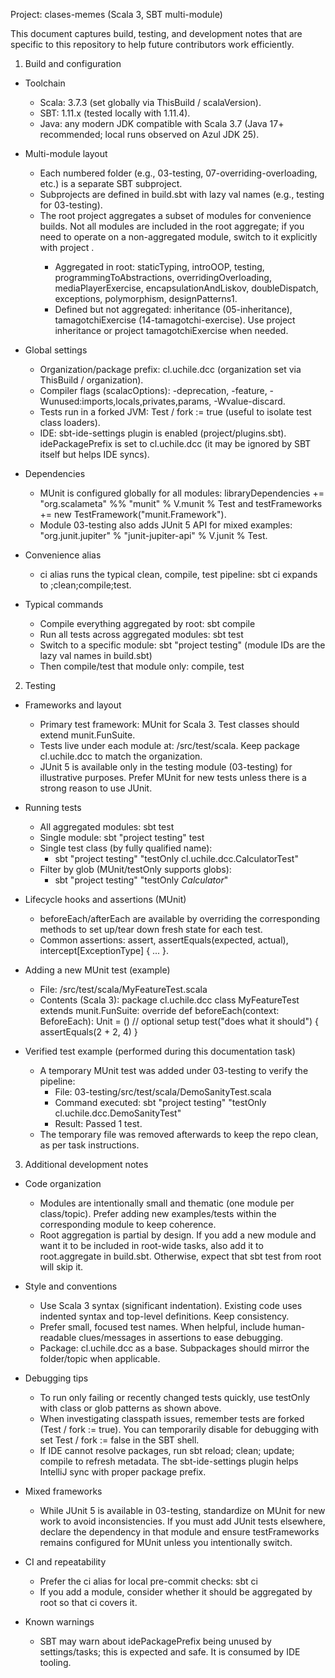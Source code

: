 Project: clases-memes (Scala 3, SBT multi-module)

This document captures build, testing, and development notes that are specific to this repository to help future contributors work efficiently.

1) Build and configuration
- Toolchain
  - Scala: 3.7.3 (set globally via ThisBuild / scalaVersion).
  - SBT: 1.11.x (tested locally with 1.11.4).
  - Java: any modern JDK compatible with Scala 3.7 (Java 17+ recommended; local runs observed on Azul JDK 25).

- Multi-module layout
  - Each numbered folder (e.g., 03-testing, 07-overriding-overloading, etc.) is a separate SBT subproject.
  - Subprojects are defined in build.sbt with lazy val names (e.g., testing for 03-testing).
  - The root project aggregates a subset of modules for convenience builds. Not all modules are included in the root aggregate; if you need to operate on a non-aggregated module, switch to it explicitly with project <moduleId>.
    - Aggregated in root: staticTyping, introOOP, testing, programmingToAbstractions, overridingOverloading, mediaPlayerExercise, encapsulationAndLiskov, doubleDispatch, exceptions, polymorphism, designPatterns1.
    - Defined but not aggregated: inheritance (05-inheritance), tamagotchiExercise (14-tamagotchi-exercise). Use project inheritance or project tamagotchiExercise when needed.

- Global settings
  - Organization/package prefix: cl.uchile.dcc (organization set via ThisBuild / organization).
  - Compiler flags (scalacOptions): -deprecation, -feature, -Wunused:imports,locals,privates,params, -Wvalue-discard.
  - Tests run in a forked JVM: Test / fork := true (useful to isolate test class loaders).
  - IDE: sbt-ide-settings plugin is enabled (project/plugins.sbt). idePackagePrefix is set to cl.uchile.dcc (it may be ignored by SBT itself but helps IDE syncs).

- Dependencies
  - MUnit is configured globally for all modules: libraryDependencies += "org.scalameta" %% "munit" % V.munit % Test and testFrameworks += new TestFramework("munit.Framework").
  - Module 03-testing also adds JUnit 5 API for mixed examples: "org.junit.jupiter" % "junit-jupiter-api" % V.junit % Test.

- Convenience alias
  - ci alias runs the typical clean, compile, test pipeline: sbt ci expands to ;clean;compile;test.

- Typical commands
  - Compile everything aggregated by root: sbt compile
  - Run all tests across aggregated modules: sbt test
  - Switch to a specific module: sbt "project testing" (module IDs are the lazy val names in build.sbt)
  - Then compile/test that module only: compile, test

2) Testing
- Frameworks and layout
  - Primary test framework: MUnit for Scala 3. Test classes should extend munit.FunSuite.
  - Tests live under each module at: <module>/src/test/scala. Keep package cl.uchile.dcc to match the organization.
  - JUnit 5 is available only in the testing module (03-testing) for illustrative purposes. Prefer MUnit for new tests unless there is a strong reason to use JUnit.

- Running tests
  - All aggregated modules: sbt test
  - Single module: sbt "project testing" test
  - Single test class (by fully qualified name):
    - sbt "project testing" "testOnly cl.uchile.dcc.CalculatorTest"
  - Filter by glob (MUnit/testOnly supports globs):
    - sbt "project testing" "testOnly *Calculator*"

- Lifecycle hooks and assertions (MUnit)
  - beforeEach/afterEach are available by overriding the corresponding methods to set up/tear down fresh state for each test.
  - Common assertions: assert, assertEquals(expected, actual), intercept[ExceptionType] { ... }.

- Adding a new MUnit test (example)
  - File: <module>/src/test/scala/MyFeatureTest.scala
  - Contents (Scala 3):
    package cl.uchile.dcc
    class MyFeatureTest extends munit.FunSuite:
      override def beforeEach(context: BeforeEach): Unit =
        () // optional setup
      test("does what it should") {
        assertEquals(2 + 2, 4)
      }

- Verified test example (performed during this documentation task)
  - A temporary MUnit test was added under 03-testing to verify the pipeline:
    - File: 03-testing/src/test/scala/DemoSanityTest.scala
    - Command executed: sbt "project testing" "testOnly cl.uchile.dcc.DemoSanityTest"
    - Result: Passed 1 test.
  - The temporary file was removed afterwards to keep the repo clean, as per task instructions.

3) Additional development notes
- Code organization
  - Modules are intentionally small and thematic (one module per class/topic). Prefer adding new examples/tests within the corresponding module to keep coherence.
  - Root aggregation is partial by design. If you add a new module and want it to be included in root-wide tasks, also add it to root.aggregate in build.sbt. Otherwise, expect that sbt test from root will skip it.

- Style and conventions
  - Use Scala 3 syntax (significant indentation). Existing code uses indented syntax and top-level definitions. Keep consistency.
  - Prefer small, focused test names. When helpful, include human-readable clues/messages in assertions to ease debugging.
  - Package: cl.uchile.dcc as a base. Subpackages should mirror the folder/topic when applicable.

- Debugging tips
  - To run only failing or recently changed tests quickly, use testOnly with class or glob patterns as shown above.
  - When investigating classpath issues, remember tests are forked (Test / fork := true). You can temporarily disable for debugging with set Test / fork := false in the SBT shell.
  - If IDE cannot resolve packages, run sbt reload; clean; update; compile to refresh metadata. The sbt-ide-settings plugin helps IntelliJ sync with proper package prefix.

- Mixed frameworks
  - While JUnit 5 is available in 03-testing, standardize on MUnit for new work to avoid inconsistencies. If you must add JUnit tests elsewhere, declare the dependency in that module and ensure testFrameworks remains configured for MUnit unless you intentionally switch.

- CI and repeatability
  - Prefer the ci alias for local pre-commit checks: sbt ci
  - If you add a module, consider whether it should be aggregated by root so that ci covers it.

- Known warnings
  - SBT may warn about idePackagePrefix being unused by settings/tasks; this is expected and safe. It is consumed by IDE tooling.
